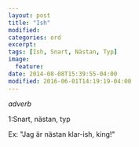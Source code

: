 ```yaml
---
layout: post
title: "Ish"
modified:
categories: ord
excerpt:
tags: [Ish, Snart, Nästan, Typ]
image:
  feature:
date: 2014-08-08T15:39:55-04:00
modified: 2016-06-01T14:19:19-04:00
---
```


*adverb*

1:Snart, nästan, typ  

Ex: "Jag är nästan klar-ish, king!"
